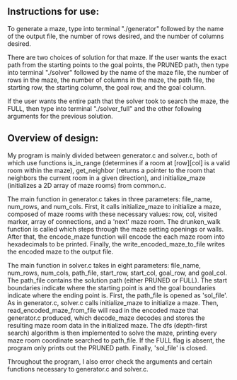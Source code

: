 Instructions for use:
-
To generate a maze, type into terminal "./generator" followed by the name of the output file, the number of rows desired, and the number of columns desired.

There are two choices of solution for that maze. If the user wants the exact path from the starting points to the goal points, the PRUNED path, then type into terminal "./solver" followed by the name of the maze file, the number of rows in the maze, the number of columns in the maze, the path file, the starting row, the starting column, the goal row, and the goal column.

If the user wants the entire path that the solver took to search the maze, the FULL, then type into terminal "./solver_full" and the other following arguments for the previous solution.

Overview of design:
-
My program is mainly divided between generator.c and solver.c, both of which use functions is_in_range (determines if a room at [row][col] is a valid room within the maze), get_neighbor (returns a pointer to the room that neighbors the current room in a given direction), and initialize_maze (initializes a 2D array of maze rooms) from common.c.

The main function in generator.c takes in three parameters: file_name, num_rows, and num_cols. First, it calls initialize_maze to initialize a maze, composed of maze rooms with these necessary values: row, col, visited marker, array of connections, and a 'next' maze room. The drunken_walk function is called which steps through the maze setting openings or walls. After that, the encode_maze function will encode the each maze room into hexadecimals to be printed. Finally, the write_encoded_maze_to_file writes the encoded maze to the output file.

The main function in solver.c takes in eight parameters: file_name, num_rows, num_cols, path_file, start_row, start_col, goal_row, and goal_col. The path_file contains the solution path (either PRUNED or FULL). The start boundaries indicate where the starting point is and the goal boundaries indicate where the ending point is. First, the path_file is opened as 'sol_file'. As in generator.c, solver.c calls initialize_maze to initialize a maze. Then, read_encoded_maze_from_file will read in the encoded maze that generator.c produced, which decode_maze decodes and stores the resulting maze room data in the initialized maze. The dfs (depth-first search) algorithm is then implemented to solve the maze, printing every maze room coordinate searched to path_file. If the FULL flag is absent, the program only prints out the PRUNED path. Finally, 'sol_file' is closed.

Throughout the program, I also error check the arguments and certain functions necessary to generator.c and solver.c.
